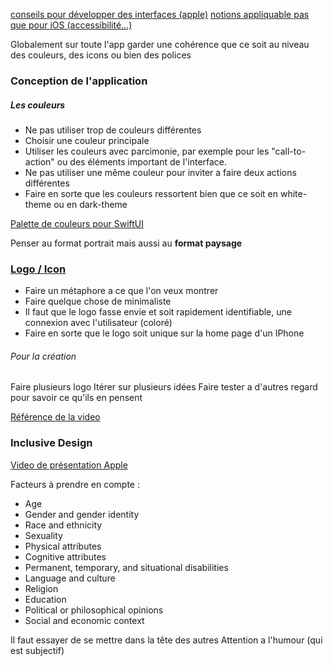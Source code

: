 [conseils pour développer des interfaces (apple)](https://developer.apple.com/tutorials/app-dev-training/exploring-app-design)
[notions appliquable pas que pour iOS (accessibilité...)](https://developer.apple.com/ios/planning/)

Globalement sur toute l'app garder une cohérence que ce soit au niveau des couleurs, des icons ou bien des polices

### Conception de l'application
##### Les couleurs
- Ne pas utiliser trop de couleurs différentes
- Choisir une couleur principale
- Utiliser les couleurs avec parcimonie, par exemple pour les "call-to-action" ou des éléments important de l'interface.
- Ne pas utiliser une même couleur pour inviter a faire deux actions différentes
- Faire en sorte que les couleurs ressortent bien que ce soit en white-theme ou en dark-theme

[Palette de couleurs pour SwiftUI](https://developer.apple.com/design/human-interface-guidelines/color#iOS-iPadOS-system-colors)

Penser au format portrait mais aussi au **format paysage**


### [Logo / Icon](https://developer.apple.com/design/human-interface-guidelines/app-icons)

- Faire un métaphore a ce que l'on veux montrer
- Faire quelque chose de minimaliste
- Il faut que le logo fasse envie et soit rapidement identifiable, une connexion avec l'utilisateur (coloré)
- Faire en sorte que le logo soit unique sur la home page d'un IPhone

###### Pour la création
Faire plusieurs logo
Itérer sur plusieurs idées
Faire tester a d'autres regard pour savoir ce qu'ils en pensent

[Référence de la video](https://developer.apple.com/videos/play/wwdc2017/822)


### Inclusive Design

[Video de présentation Apple](https://developer.apple.com/videos/play/wwdc2021/10275)

Facteurs à prendre en compte :
- Age
- Gender and gender identity
- Race and ethnicity
- Sexuality
- Physical attributes
- Cognitive attributes
- Permanent, temporary, and situational disabilities
- Language and culture
- Religion
- Education
- Political or philosophical opinions
- Social and economic context

Il faut essayer de se mettre dans la tête des autres
Attention a l'humour (qui est subjectif)
